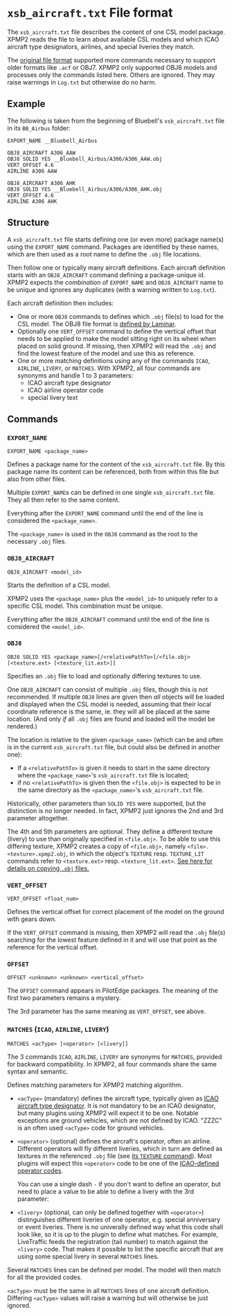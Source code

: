`xsb_aircraft.txt` File format
==

The `xsb_aircraft.txt` file describes the content of one CSL model package.
XPMP2 reads the file to learn about available CSL models and which ICAO aircraft
type designators, airlines, and special liveries they match.

The [original file format](https://github.com/kuroneko/libxplanemp/wiki/LegacyCSL#aircraft-directory-text-file-format)
supported more commands necessary to support older formats like `.acf` or
OBJ7. XPMP2 only supported OBJ8 models and processes only the commands
listed here. Others are ignored. They may raise warnings in `Log.txt` but
otherwise do no harm.

Example
--

The following is taken from the beginning of Bluebell's `xsb_aircraft.txt`
file in its `BB_Airbus` folder:

```
EXPORT_NAME __Bluebell_Airbus

OBJ8_AIRCRAFT A306_AAW
OBJ8 SOLID YES __Bluebell_Airbus/A306/A306_AAW.obj
VERT_OFFSET 4.6
AIRLINE A306 AAW

OBJ8_AIRCRAFT A306_AHK
OBJ8 SOLID YES __Bluebell_Airbus/A306/A306_AHK.obj
VERT_OFFSET 4.6
AIRLINE A306 AHK
```

Structure
--

A `xsb_aircraft.txt` file starts defining one (or even more) package
name(s) using the `EXPORT_NAME` command. Packages are identified by these
names, which are then used as a root name to define the `.obj` file locations.

Then follow one or typically many aircraft definitions. Each aircraft definition
starts with an `OBJ8_AIRCRAFT` command defining a package-unique id.
XPMP2 expects the _combination_ of `EXPORT_NAME` and `OBJ8_AIRCRAFT` name
to be unique and ignores any duplicates (with a warning written to `Log.txt`).

Each aircraft definition then includes:
- One or more `OBJ8` commands to defines which `.obj` file(s) to load for the
  CSL model.
  The OBJ8 file format is
  [defined by Laminar](https://developer.x-plane.com/article/obj8-file-format-specification/).
- Optionally one `VERT_OFFSET` command to define the vertical offset that
  needs to be applied to make the model sitting right on its wheel when
  placed on solid ground.
  If missing, then XPMP2 will read the `.obj` and find the lowest feature of
  the model and use this as reference.
- One or more matching definitions using any of the commands `ICAO`, `AIRLINE`,
  `LIVERY`, or `MATCHES`. With XPMP2, all four commands are synonyms and
  handle 1 to 3 parameters:
  - ICAO aircraft type designator
  - ICAO airline operator code
  - special livery text

Commands
--

### `EXPORT_NAME`

```
EXPORT_NAME <package_name>
```

Defines a package name for the content of the `xsb_aircraft.txt` file.
By this package name its content can be referenced, both from within
this file but also from other files.

Multiple `EXPORT_NAME`s can be defined in one single `xsb_aircraft.txt` file.
They all then refer to the same content.

Everything after the `EXPORT_NAME` command until the end of the line is considered
the `<package_name>`.

The `<package_name>` is used in the `OBJ8` command as the root to the
necessary `.obj` files.

### `OBJ8_AIRCRAFT`

```
OBJ8_AIRCRAFT <model_id>
```

Starts the definition of a CSL model.

XPMP2 uses the `<package_name>` plus the `<model_id>`
to uniquely refer to a specific CSL model. This combination must be unique.

Everything after the `OBJ8_AIRCRAFT` command until the end of the line is considered
the `<model_id>`.

### `OBJ8`

```
OBJ8 SOLID YES <package_name>[/<relativePathTo>]/<file.obj> [<texture.ext> [<texture_lit.ext>]]
```

Specifies an `.obj` file to load and optionally differing textures to use.

One `OBJ8_AIRCRAFT` can consist of multiple `.obj` files, though this is not recommended.
If multiple `OBJ8` lines are given then _all_ objects will be loaded and
displayed when the CSL model is needed, assuming that their local coordinate
reference is the same, ie. they will all be placed at the same location.
(And only _if_ all `.obj` files are found and loaded will the model be rendered.)

The location is relative to the given `<package_name>` (which can be and often is
in the current `xsb_aircraft.txt` file, but could also be defined in another one):
- If a `<relativePathTo>` is given it needs to start in the same directory
  where the `<package_name>`'s `xsb_aircraft.txt` file is located;
- if no `<relativePathTo>` is given then the `<file.obj>` is expected to be
  in the same directory as the `<package_name>`'s `xsb_aircraft.txt` file.

Historically, other parameters than `SOLID YES` were supported,
but the distinction is no longer needed. In fact, XPMP2 just ignores the
2nd and 3rd parameter altogether.

The 4th and 5th parameters are optional. They define a different texture
(livery) to use than originally specified in `<file.obj>`. To be able to use this
differing texture, XPMP2 creates a copy of `<file.obj>`, namely
`<file>.<texture>.xpmp2.obj`, in which the object's `TEXTURE` resp.
`TEXTURE_LIT` commands refer to `<texture.ext>` resp. `<texture_lit.ext>`.
[See here for details on copying `.obj` files.](CopyingObjFiles.html)

### `VERT_OFFSET`

```
VERT_OFFSET <float_num>
```

Defines the vertical offset for correct placement of the model on the ground
with gears down.

If the `VERT_OFFSET` command is missing, then XPMP2 will read the `.obj` file(s)
searching for the lowest feature defined in it and will use that point as
the reference for the vertical offset.

### `OFFSET`

```
OFFSET <unknown> <unknown> <vertical_offset>
```

The `OFFSET` command appears in PilotEdge packages.
The meaning of the first two parameters remains a mystery.

The 3rd parameter has the same meaning as `VERT_OFFSET`, see above.

### `MATCHES` (`ICAO`, `AIRLINE`, `LIVERY`)

```
MATCHES <acType> [<operator> [<livery]]
```

The 3 commands `ICAO`, `AIRLINE`, `LIVERY` are synonyms for `MATCHES`,
provided for backward compatibility.
In XPMP2, all four commands share the same syntax and semantic.

Defines matching parameters for XPMP2 matching algorithm.

- `<acType>` (mandatory) defines the aircraft type, typically given as
  [ICAO aircraft type designator](https://www.icao.int/publications/DOC8643/Pages/Search.aspx).
  It is not mandatory to be an ICAO designator, but many plugins using XPMP2
  will expect it to be one. Notable exceptions are ground vehicles, which are
  not defined by ICAO. "ZZZC" is an often used `<acType>` code for ground
  vehicles.
- `<operator>` (optional) defines the aircraft's operator, often an airline.
  Different operators will fly different liveries, which in turn are defined
  as textures in the referenced `.obj` file
  (see [its `TEXTURE` command](https://developer.x-plane.com/article/obj8-file-format-specification/#TEXTURE_lttex_file_namegt)). Most plugins will expect this `<operator>`
  code to be one of the
  [ICAO-defined operator codes](https://en.wikipedia.org/wiki/List_of_airline_codes).

  You can use a single dash `-` if you don't want to define an operator,
  but need to place a value to be able to define a livery with the 3rd parameter:
- `<livery>` (optional, can only be defined together with `<operator>`)
  distinguishes different liveries of one operator, e.g. special anniversary
  or event liveries.
  There is no univerally defined way what this code shall look like,
  so it is up to the plugin to define what matches.
  For example, LiveTraffic feeds the registration (tail number) to match
  against the `<livery>` code. That makes it possible to list the
  specific aircraft that are using some special livery in several
  `MATCHES` lines.

Several `MATCHES` lines can be defined per model. The model will then match
for all the provided codes.

`<acType>` must be the same in all `MATCHES` lines
of one aircraft definition. Differing `<acType>` values will raise a warning
but will otherwise be just ignored.
